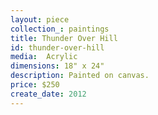 ```yaml
---
layout: piece
collection_: paintings
title: Thunder Over Hill
id: thunder-over-hill
media:  Acrylic
dimensions: 18" x 24"
description: Painted on canvas.
price: $250
create_date: 2012
---
```

